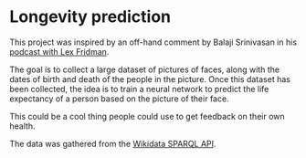 # Longevity prediction
This project was inspired by an off-hand comment by Balaji Srinivasan in his
[podcast with Lex
Fridman](https://www.youtube.com/watch?v=VeH7qKZr0WI&ab_channel=LexFridman).

The goal is to collect a large dataset of pictures of faces, along with the
dates of birth and death of the people in the picture. Once this dataset has
been collected, the idea is to train a neural network to predict the life
expectancy of a person based on the picture of their face.

This could be a cool thing people could use to get feedback on their own
health.

The data was gathered from the [Wikidata SPARQL API](query.wikidata.org).
